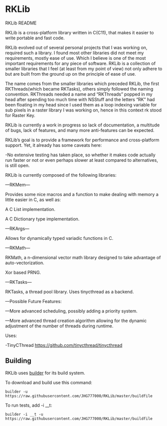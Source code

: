 RKLib
=====
RKLib README

RKLib is a cross-platform library written in C(C11), that makes it easier to write portable and fast code.

RKLib evolved out of several personal projects that I was working on, required such a library. I found most other libraries did not meet my requirements, mostly ease of use. Which I believe is one of the most important requirements for any piece of software. RKLib is a collection of smaller libraries that I feel (at least from my point of view) not only adhere to but are built from the ground up on the principle of ease of use.

The name comes from the smaller libraries which preceded RKLib, the first RKThreads(which became RKTasks), others simply followed the naming convention. RKThreads needed a name and “RKThreads” popped  in my head after spending too much time with NSStuff and the letters “RK” had been floating in my head since I used them as a loop indexing variable for sub pixels in a raster library I was working on, hence in this context rk stood for Raster Key.

RKLib is currently a work in progress so lack of documentation, a multitude of bugs, lack of features, and many more anti-features can be expected.

RKLib’s goal is to provide a framework for performance and cross-platform support. Yet, it already has some caveats here:

-No extensive testing has taken place, so whether it makes code actually run faster or not or even perhaps slower at least compared to alternatives, is still open. 

RKLib is currently composed of the following libraries:

—RKMem—

Provides some nice macros and a function to make dealing with memory a little easier in C, as well as:

A C List implementation.

A C Dictionary type implementation.

—RKArgs—

Allows for dynamically typed variadic functions in C.

—RKMath—

RKMath, a n-dimensional vector math library designed to take advantage of auto-vectorization.

Xor based PRNG.

—RKTasks—

RKTasks, a thread pool library. Uses tinycthread as a backend.

—Possible Future Features:

—More advanced scheduling, possibly adding a priority system.

—More advanced thread creation algorithm allowing for the dynamic adjustment of the number of threads during runtime.

Uses: 

 -TinyCThread https://github.com/tinycthread/tinycthread

## Building

RKLib uses [builder][1] for its build system.

[1]:https://github.com/JHG777000/builder

To download and build use this command:


	builder -u https://raw.githubusercontent.com/JHG777000/RKLib/master/buildfile
	
To run tests, add -i __t:

	builder -i __t -u https://raw.githubusercontent.com/JHG777000/RKLib/master/buildfile